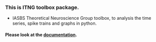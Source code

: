 ### This is ITNG toolbox package.
-  IASBS Theoretical Neuroscience Group toolbox, to analysis the time series, spike trains and graphs in python.

#### Please look at the [documentation](https://github.com/Ziaeemehr/itng_toolbox/blob/master/itng/doc/build/latex/itngtoolbox.pdf).
